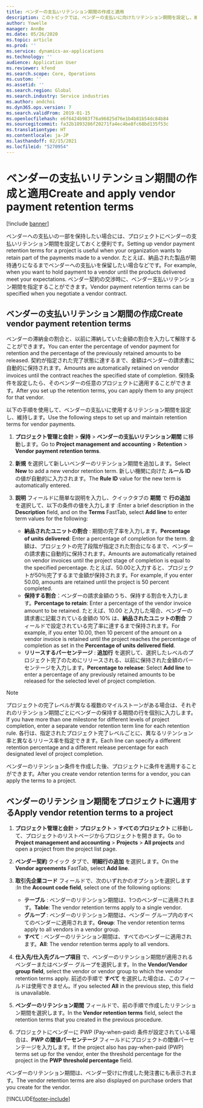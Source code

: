 ```yaml
---
title: ベンダーの支払いリテンション期間の作成と適用
description: このトピックでは、ベンダーの支払いに向けたリテンション期間を設定し、維持する方法について解説します。
author: Yowelle
manager: AnnBe
ms.date: 05/26/2020
ms.topic: article
ms.prod: ''
ms.service: dynamics-ax-applications
ms.technology: ''
audience: Application User
ms.reviewer: kfend
ms.search.scope: Core, Operations
ms.custom: ''
ms.assetid: ''
ms.search.region: Global
ms.search.industry: Service industries
ms.author: andchoi
ms.dyn365.ops.version: 7
ms.search.validFrom: 2019-01-15
ms.openlocfilehash: e6f6424b983f76a96825d76e1b4b81b54dc84b84
ms.sourcegitcommit: fa32b1893286f20271fa4ec4be8fc68bd135f53c
ms.translationtype: HT
ms.contentlocale: ja-JP
ms.lasthandoff: 02/15/2021
ms.locfileid: "5270954"
---
```

# <a name="create-and-apply-vendor-payment-retention-terms"></a><span data-ttu-id="a19e2-103">ベンダーの支払いリテンション期間の作成と適用</span><span class="sxs-lookup"><span data-stu-id="a19e2-103">Create and apply vendor payment retention terms</span></span>

[!include [banner](../includes/banner.md)] 

<span data-ttu-id="a19e2-104">ベンダーへの支払いの一部を保持したい場合には、プロジェクトにベンダーの支払いリテンション期間を設定しておくと便利です。</span><span class="sxs-lookup"><span data-stu-id="a19e2-104">Setting up vendor payment retention terms for a project is useful when your organization wants to retain part of the payments made to a vendor.</span></span> <span data-ttu-id="a19e2-105">たとえば、納品された製品が期待通りになるまでベンダーへの支払いを保留したい場合などです。</span><span class="sxs-lookup"><span data-stu-id="a19e2-105">For example, when you want to hold payment to a vendor until the products delivered meet your expectations.</span></span> <span data-ttu-id="a19e2-106">ベンダー契約の交渉時に、ベンダー支払いリテンション期間を指定することができます。</span><span class="sxs-lookup"><span data-stu-id="a19e2-106">Vendor payment retention terms can be specified when you negotiate a vendor contract.</span></span>

## <a name="create-vendor-payment-retention-terms"></a><span data-ttu-id="a19e2-107">ベンダーの支払いリテンション期間の作成</span><span class="sxs-lookup"><span data-stu-id="a19e2-107">Create vendor payment retention terms</span></span>

<span data-ttu-id="a19e2-108">ベンダーの滞納金の割合と、以前に滞納していた金額の割合を入力して解除することができます。</span><span class="sxs-lookup"><span data-stu-id="a19e2-108">You can enter the percentage of vendor payment for retention and the percentage of the previously retained amounts to be released.</span></span> <span data-ttu-id="a19e2-109">契約が指定された完了状態に達するまで、金額はベンダーの請求書に自動的に保持されます。</span><span class="sxs-lookup"><span data-stu-id="a19e2-109">Amounts are automatically retained on vendor invoices until the contract reaches the specified state of completion.</span></span> <span data-ttu-id="a19e2-110">保持条件を設定したら、そのベンダーの任意のプロジェクトに適用することができます。</span><span class="sxs-lookup"><span data-stu-id="a19e2-110">After you set up the retention terms, you can apply them to any project for that vendor.</span></span>

<span data-ttu-id="a19e2-111">以下の手順を使用して、ベンダーの支払いに使用するリテンション期間を設定し、維持します。</span><span class="sxs-lookup"><span data-stu-id="a19e2-111">Use the following steps to set up and maintain retention terms for vendor payments.</span></span> 

1. <span data-ttu-id="a19e2-112">**プロジェクト管理と会計** > **保持** > **ベンダーの支払いリテンション期間** に移動します。</span><span class="sxs-lookup"><span data-stu-id="a19e2-112">Go to **Project management and accounting** > **Retention** > **Vendor payment retention terms**.</span></span>
2. <span data-ttu-id="a19e2-113">**新規** を選択して新しいベンダーのリテンション期間を追加します。</span><span class="sxs-lookup"><span data-stu-id="a19e2-113">Select **New** to add a new vendor retention term.</span></span> <span data-ttu-id="a19e2-114">新しい機関に向けた **ルール ID** の値が自動的に入力されます。</span><span class="sxs-lookup"><span data-stu-id="a19e2-114">The **Rule ID** value for the new term is automatically entered.</span></span> 
3. <span data-ttu-id="a19e2-115">**説明** フィールドに簡単な説明を入力し、クイックタブの **期間** で **行の追加** を選択して、以下の条件の値を入力します :</span><span class="sxs-lookup"><span data-stu-id="a19e2-115">Enter a brief description in the **Description** field, and on the **Terms** FastTab, select **Add line** to enter term values for the following:</span></span>

   - <span data-ttu-id="a19e2-116">**納品されたユニットの割合** : 期間の完了率を入力します。</span><span class="sxs-lookup"><span data-stu-id="a19e2-116">**Percentage of units delivered**: Enter a percentage of completion for the term.</span></span> <span data-ttu-id="a19e2-117">金額は、プロジェクトの完了段階が指定された割合になるまで、ベンダーの請求書に自動的に保持されます。</span><span class="sxs-lookup"><span data-stu-id="a19e2-117">Amounts are automatically retained on vendor invoices until the project stage of completion is equal to the specified percentage.</span></span> <span data-ttu-id="a19e2-118">たとえば、50.00と入力すると、プロジェクトが50％完了するまで金額が保持されます。</span><span class="sxs-lookup"><span data-stu-id="a19e2-118">For example, if you enter 50.00, amounts are retained until the project is 50 percent completed.</span></span>
   - <span data-ttu-id="a19e2-119">**保持する割合**：ベンダーの請求金額のうち、保持する割合を入力します。</span><span class="sxs-lookup"><span data-stu-id="a19e2-119">**Percentage to retain**: Enter a percentage of the vendor invoice amount to be retained.</span></span> <span data-ttu-id="a19e2-120">たとえば、10.00 と入力した場合、ベンダーの請求書に記載されている金額の 10% は、**納品されたユニットの割合** フィールドで設定されている完了率に達するまで保持されます。</span><span class="sxs-lookup"><span data-stu-id="a19e2-120">For example, if you enter 10.00, then 10 percent of the amount on a vendor invoice is retained until the project reaches the percentage of completion as set in the **Percentage of units delivered field**.</span></span>
   - <span data-ttu-id="a19e2-121">**リリースするパーセンテージ** :  **追加行** を選択して、選択したレベルのプロジェクト完了のためにリリースされる、以前に保持された金額のパーセンテージを入力します。</span><span class="sxs-lookup"><span data-stu-id="a19e2-121">**Percentage to release**: Select **Add line** to enter a percentage of any previously retained amounts to be released for the selected level of project completion.</span></span>

> [!NOTE]
> <span data-ttu-id="a19e2-122">プロジェクトの完了レベルが異なる複数のマイルストーンがある場合は、それぞれのリテンション期間ごとにベンダーの保持する期間の行を個別に入力します。</span><span class="sxs-lookup"><span data-stu-id="a19e2-122">If you have more than one milestone for different levels of project completion, enter a separate vendor retention term line for each retention rule.</span></span> <span data-ttu-id="a19e2-123">各行は、指定されたプロジェクト完了レベルごとに、異なるリテンション率と異なるリリース率を指定できます。</span><span class="sxs-lookup"><span data-stu-id="a19e2-123">Each line can specify a different retention percentage and a different release percentage for each designated level of project completion.</span></span>

<span data-ttu-id="a19e2-124">ベンダーのリテンション条件を作成した後、プロジェクトに条件を適用することができます。</span><span class="sxs-lookup"><span data-stu-id="a19e2-124">After you create vendor retention terms for a vendor, you can apply the terms to a project.</span></span>

## <a name="apply-vendor-retention-terms-to-a-project"></a><span data-ttu-id="a19e2-125">ベンダーのリテンション期間をプロジェクトに適用する</span><span class="sxs-lookup"><span data-stu-id="a19e2-125">Apply vendor retention terms to a project</span></span>

1. <span data-ttu-id="a19e2-126">**プロジェクト管理と会計** > **プロジェクト** > **すべてのプロジェクト** に移動して、プロジェクトのリストページからプロジェクトを開きます。</span><span class="sxs-lookup"><span data-stu-id="a19e2-126">Go to **Project management and accounting** > **Projects** > **All projects** and open a project from the project list page.</span></span>
2. <span data-ttu-id="a19e2-127">**ベンダー契約** クイック タブで、**明細行の追加** を選択します。</span><span class="sxs-lookup"><span data-stu-id="a19e2-127">On the **Vendor agreements** FastTab, select **Add line**.</span></span>
3. <span data-ttu-id="a19e2-128">**取引先企業コード** フィールドで、次のいずれかのオプションを選択します :</span><span class="sxs-lookup"><span data-stu-id="a19e2-128">In the **Account code field**, select one of the following options:</span></span> 

   - <span data-ttu-id="a19e2-129">**テーブル** : ベンダーのリテンション期間は、1つのベンダーに適用されます。</span><span class="sxs-lookup"><span data-stu-id="a19e2-129">**Table**: The vendor retention terms apply to a single vendor.</span></span>
   - <span data-ttu-id="a19e2-130">**グループ** : ベンダーのリテンション期間は、ベンダー グループ内のすべてのベンダーに適用されます。</span><span class="sxs-lookup"><span data-stu-id="a19e2-130">**Group**: The vendor retention terms apply to all vendors in a vendor group.</span></span>
   - <span data-ttu-id="a19e2-131">**すべて** : ベンダーのリテンション期間は、すべてのベンダーに適用されます。</span><span class="sxs-lookup"><span data-stu-id="a19e2-131">**All**: The vendor retention terms apply to all vendors.</span></span>

4. <span data-ttu-id="a19e2-132">**仕入先/仕入先グループ項目** で、ベンダーのリテンション期間が適用されるベンダーまたはベンダー グループを選択します。</span><span class="sxs-lookup"><span data-stu-id="a19e2-132">In the **Vendor/Vendor group field**, select the vendor or vendor group to which the vendor retention terms apply.</span></span> <span data-ttu-id="a19e2-133">前述の手順で **すべて** を選択した場合は、このフィールドは使用できません。</span><span class="sxs-lookup"><span data-stu-id="a19e2-133">If you selected **All** in the previous step, this field is unavailable.</span></span>
5. <span data-ttu-id="a19e2-134">**ベンダーのリテンション期間** フィールドで、前の手順で作成したリテンション期間を選択します。</span><span class="sxs-lookup"><span data-stu-id="a19e2-134">In the **Vendor retention terms** field, select the retention terms that you created in the previous procedure.</span></span>
6. <span data-ttu-id="a19e2-135">プロジェクトにベンダーに PWP (Pay-when-paid) 条件が設定されている場合は、**PWP の閾値パーセンテージ** フィールドにプロジェクトの閾値パーセンテージを入力します。</span><span class="sxs-lookup"><span data-stu-id="a19e2-135">If the project also has pay-when-paid (PWP) terms set up for the vendor, enter the threshold percentage for the project in the **PWP threshold percentage** field.</span></span>

<span data-ttu-id="a19e2-136">ベンダーのリテンション期間は、ベンダー受けに作成した発注書にも表示されます。</span><span class="sxs-lookup"><span data-stu-id="a19e2-136">The vendor retention terms are also displayed on purchase orders that you create for the vendor.</span></span>


[!INCLUDE[footer-include](../includes/footer-banner.md)]